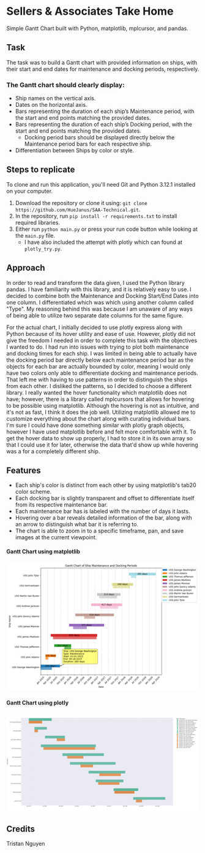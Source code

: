 # Sellers & Associates Take Home 
Simple Gantt Chart built with Python, matplotlib, mplcursor, and pandas. 

## Task
The task was to build a Gantt chart with provided information on ships, with their start and end dates for maintenance and docking periods, respectively. 

### The Gantt chart should clearly display:
* Ship names on the vertical axis.
* Dates on the horizontal axis.
* Bars representing the duration of each ship’s Maintenance period, with the start and end points matching the provided dates.
* Bars representing the duration of each ship’s Docking period, with the start and end points matching the provided dates.
    * Docking period bars should be displayed directly below the Maintenance period bars for each respective ship.
* Differentiation between Ships by color or style.

## Steps to replicate
To clone and run this application, you'll need Git and Python 3.12.1 installed on your computer. 
1. Download the repository or clone it using: `git clone https://github.com/HueJanus/SAA-Technical.git`.
2. In the repository, run `pip install -r requirements.txt` to install required libraries.
3. Either run `python main.py` or press your run code button while looking at the `main.py` file.
    - I have also included the attempt with plotly which can found at `plotly_try.py`.


## Approach
In order to read and transform the data given, I used the Python library pandas. I have familiarity with this library, and it is relatively easy to use. I decided to combine both the Maintenance and Docking Start/End Dates into one column. I differentiated which was which using another column called "Type". My reasoning behind this was because I am unaware of any ways of being able to utilize two separate date columns for the same figure. 

For the actual chart, I initially decided to use plotly express along with Python because of its hover utility and ease of use. However, plotly did not give the freedom I needed in order to complete this task with the objectives I wanted to do.
I had run into issues with trying to plot both maintenance and docking times for each ship. I was limited in being able to actually have the docking period bar directly below each maintenance period bar as the objects for each bar are actually bounded by color, meaning I would only have two colors only able to differentiate docking and maintenance periods. That left me with having to use patterns in order to distinguish the ships from each other. I disliked the patterns, so I decided to choose a different library. I really wanted the hover functionality which matplotlib does not have; however, there is a library called mplcursors that allows for hovering to be possible using matplotlib. Although the hovering is not as intuitive, and it's not as fast, I think it does the job well. Utilizing matplotlib allowed me to customize everything about the chart along with curating individual bars. I'm sure I could have done something similar with plotly graph objects, however I have used matplotlib before and felt more comfortable with it. To get the hover data to show up properly, I had to store it in its own array so that I could use it for later, otherwise the data that'd show up while hovering was a for a completely different ship. 



## Features
* Each ship's color is distinct from each other by using matplotlib's tab20 color scheme. 
* Each docking bar is slightly transparent and offset to differentiate itself from its respective maintenance bar.
* Each maintenance bar has is labeled with the number of days it lasts. 
* Hovering over a bar reveals detailed information of the bar, along with an arrow to distinguish what bar it is referring to. 
* The chart is able to zoom in to a specific timeframe, pan, and save images at the current viewpoint. 

#### Gantt Chart using matplotlib
![alt text](Figure_1.png)

#### Gantt Chart using plotly
![alt text](plotly.png)

## Credits
Tristan Nguyen